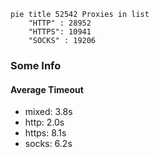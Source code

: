 
```mermaid
pie title 52542 Proxies in list
    "HTTP" : 28952
    "HTTPS": 10941
    "SOCKS" : 19206
```

### Some Info
#### Average Timeout

- mixed: 3.8s
- http: 2.0s
- https: 8.1s
- socks: 6.2s